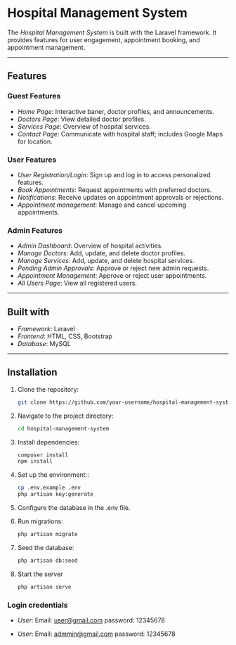 # Hospital Management System

The *Hospital Management System* is built with the Laravel framework. It provides features for user engagement, appointment booking, and appointment management.

---

## Features

### Guest Features
- *Home Page*: Interactive baner, doctor profiles, and announcements.
- *Doctors Page*: View detailed doctor profiles.
- *Services Page*: Overview of hospital services.
- *Contact Page*: Communicate with hospital staff; includes Google Maps for location.

### User Features
- *User Registration/Login*: Sign up and log in to access personalized features.
- *Book Appointments*: Request appointments with preferred doctors.
- *Notifications*: Receive updates on appointment approvals or rejections.
- *Appointment management*: Manage and cancel upcoming appointments.

### Admin Features
- *Admin Dashboard*: Overview of hospital activities.
- *Manage Doctors*: Add, update, and delete doctor profiles.
- *Manage Services*: Add, update, and delete hospital services.
- *Pending Admin Approvals*: Approve or reject new admin requests.
- *Appointment Management*: Approve or reject user appointments.
- *All Users Page*: View all registered users.

---

## Built with
- *Framework*: Laravel
- *Frontend*: HTML, CSS, Bootstrap
- *Database*: MySQL

---

## Installation

1. Clone the repository:
   ```bash
   git clone https://github.com/your-username/hospital-management-system.git
   
2. Navigate to the project directory:
   ```bash
   cd hospital-management-system
   
3. Install dependencies:
   ```bash
   composer install
   npm install
   
4. Set up the environment::
   ```bash
   cp .env.example .env
   php artisan key:generate
   
5. Configure the database in the .env file.

6. Run migrations:
   ```bash
   php artisan migrate
   
7. Seed the database:
   ```bash
   php artisan db:seed
   
8. Start the server
   ```bash
   php artisan serve

### Login credentials
- *User*:
      Email: user@gmail.com
      password: 12345678
  
- *User*:
      Email: admmin@gmail.com
      password: 12345678
